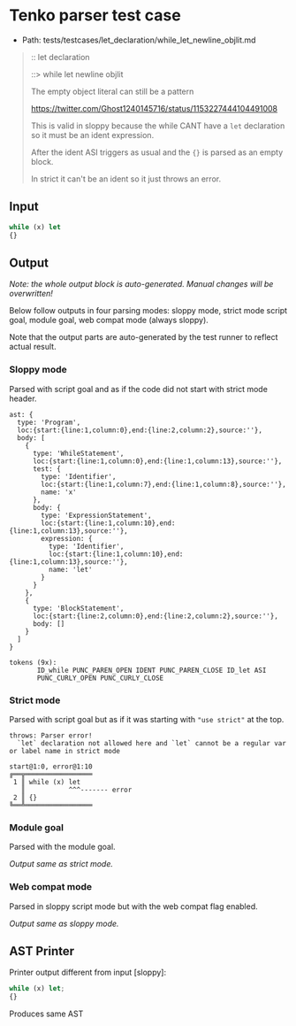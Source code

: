 # Tenko parser test case

- Path: tests/testcases/let_declaration/while_let_newline_objlit.md

> :: let declaration
>
> ::> while let newline objlit
>
> The empty object literal can still be a pattern
>
> https://twitter.com/Ghost1240145716/status/1153227444104491008
>
> This is valid in sloppy because the while CANT have a `let` declaration so it must be an ident expression.
>
> After the ident ASI triggers as usual and the `{}` is parsed as an empty block.
>
> In strict it can't be an ident so it just throws an error.

## Input

`````js
while (x) let
{}
`````

## Output

_Note: the whole output block is auto-generated. Manual changes will be overwritten!_

Below follow outputs in four parsing modes: sloppy mode, strict mode script goal, module goal, web compat mode (always sloppy).

Note that the output parts are auto-generated by the test runner to reflect actual result.

### Sloppy mode

Parsed with script goal and as if the code did not start with strict mode header.

`````
ast: {
  type: 'Program',
  loc:{start:{line:1,column:0},end:{line:2,column:2},source:''},
  body: [
    {
      type: 'WhileStatement',
      loc:{start:{line:1,column:0},end:{line:1,column:13},source:''},
      test: {
        type: 'Identifier',
        loc:{start:{line:1,column:7},end:{line:1,column:8},source:''},
        name: 'x'
      },
      body: {
        type: 'ExpressionStatement',
        loc:{start:{line:1,column:10},end:{line:1,column:13},source:''},
        expression: {
          type: 'Identifier',
          loc:{start:{line:1,column:10},end:{line:1,column:13},source:''},
          name: 'let'
        }
      }
    },
    {
      type: 'BlockStatement',
      loc:{start:{line:2,column:0},end:{line:2,column:2},source:''},
      body: []
    }
  ]
}

tokens (9x):
       ID_while PUNC_PAREN_OPEN IDENT PUNC_PAREN_CLOSE ID_let ASI
       PUNC_CURLY_OPEN PUNC_CURLY_CLOSE
`````

### Strict mode

Parsed with script goal but as if it was starting with `"use strict"` at the top.

`````
throws: Parser error!
  `let` declaration not allowed here and `let` cannot be a regular var or label name in strict mode

start@1:0, error@1:10
╔══╦═════════════════
 1 ║ while (x) let
   ║           ^^^------- error
 2 ║ {}
╚══╩═════════════════

`````


### Module goal

Parsed with the module goal.

_Output same as strict mode._

### Web compat mode

Parsed in sloppy script mode but with the web compat flag enabled.

_Output same as sloppy mode._

## AST Printer

Printer output different from input [sloppy]:

````js
while (x) let;
{}
````

Produces same AST
